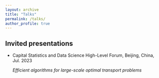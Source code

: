 ```yaml
---
layout: archive
title: "Talks"
permalink: /talks/
author_profile: true
---
```


Invited presentations
------

* Capital Statistics and Data Science High-Level Forum, Beijing, China, Jul. 2023

    *Efficient algorithms for large-scale optimal transport problems*